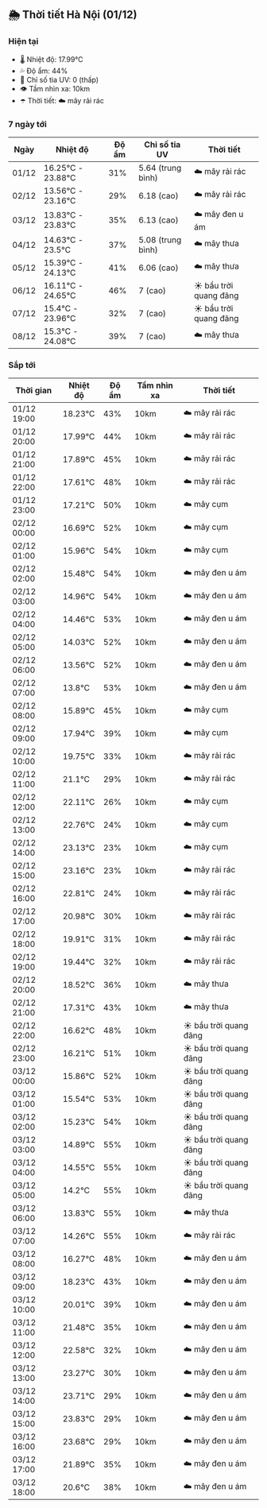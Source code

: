 ## 🌦️ Thời tiết Hà Nội (01/12)

### Hiện tại

- 🌡️ Nhiệt độ: 17.99℃
- 💦 Độ ẩm: 44%
- 🌟 Chỉ số tia UV: 0 (thấp)
- 👁️ Tầm nhìn xa: 10km
- ☂️ Thời tiết: ☁️ mây rải rác

### 7 ngày tới

| Ngày | Nhiệt độ | Độ ẩm | Chỉ số tia UV | Thời tiết |
| --- | --- | --- | --- | --- |
| 01/12 | 16.25℃ - 23.88℃ | 31% | 5.64 (trung bình) | ☁️ mây rải rác |
| 02/12 | 13.56℃ - 23.16℃ | 29% | 6.18 (cao) | ☁️ mây rải rác |
| 03/12 | 13.83℃ - 23.83℃ | 35% | 6.13 (cao) | ☁️ mây đen u ám |
| 04/12 | 14.63℃ - 23.5℃ | 37% | 5.08 (trung bình) | ☁️ mây thưa |
| 05/12 | 15.39℃ - 24.13℃ | 41% | 6.06 (cao) | ☁️ mây thưa |
| 06/12 | 16.11℃ - 24.65℃ | 46% | 7 (cao) | ☀️ bầu trời quang đãng |
| 07/12 | 15.4℃ - 23.96℃ | 32% | 7 (cao) | ☀️ bầu trời quang đãng |
| 08/12 | 15.3℃ - 24.08℃ | 39% | 7 (cao) | ☁️ mây thưa |

### Sắp tới

| Thời gian | Nhiệt độ | Độ ẩm | Tầm nhìn xa | Thời tiết |
| --- | --- | --- | --- | --- |
| 01/12 19:00 | 18.23℃ | 43% | 10km | ☁️ mây rải rác |
| 01/12 20:00 | 17.99℃ | 44% | 10km | ☁️ mây rải rác |
| 01/12 21:00 | 17.89℃ | 45% | 10km | ☁️ mây rải rác |
| 01/12 22:00 | 17.61℃ | 48% | 10km | ☁️ mây rải rác |
| 01/12 23:00 | 17.21℃ | 50% | 10km | ☁️ mây cụm |
| 02/12 00:00 | 16.69℃ | 52% | 10km | ☁️ mây cụm |
| 02/12 01:00 | 15.96℃ | 54% | 10km | ☁️ mây cụm |
| 02/12 02:00 | 15.48℃ | 54% | 10km | ☁️ mây đen u ám |
| 02/12 03:00 | 14.96℃ | 54% | 10km | ☁️ mây đen u ám |
| 02/12 04:00 | 14.46℃ | 53% | 10km | ☁️ mây đen u ám |
| 02/12 05:00 | 14.03℃ | 52% | 10km | ☁️ mây đen u ám |
| 02/12 06:00 | 13.56℃ | 52% | 10km | ☁️ mây đen u ám |
| 02/12 07:00 | 13.8℃ | 53% | 10km | ☁️ mây đen u ám |
| 02/12 08:00 | 15.89℃ | 45% | 10km | ☁️ mây cụm |
| 02/12 09:00 | 17.94℃ | 39% | 10km | ☁️ mây cụm |
| 02/12 10:00 | 19.75℃ | 33% | 10km | ☁️ mây rải rác |
| 02/12 11:00 | 21.1℃ | 29% | 10km | ☁️ mây rải rác |
| 02/12 12:00 | 22.11℃ | 26% | 10km | ☁️ mây cụm |
| 02/12 13:00 | 22.76℃ | 24% | 10km | ☁️ mây cụm |
| 02/12 14:00 | 23.13℃ | 23% | 10km | ☁️ mây cụm |
| 02/12 15:00 | 23.16℃ | 23% | 10km | ☁️ mây rải rác |
| 02/12 16:00 | 22.81℃ | 24% | 10km | ☁️ mây rải rác |
| 02/12 17:00 | 20.98℃ | 30% | 10km | ☁️ mây rải rác |
| 02/12 18:00 | 19.91℃ | 31% | 10km | ☁️ mây rải rác |
| 02/12 19:00 | 19.44℃ | 32% | 10km | ☁️ mây rải rác |
| 02/12 20:00 | 18.52℃ | 36% | 10km | ☁️ mây thưa |
| 02/12 21:00 | 17.31℃ | 43% | 10km | ☁️ mây thưa |
| 02/12 22:00 | 16.62℃ | 48% | 10km | ☀️ bầu trời quang đãng |
| 02/12 23:00 | 16.21℃ | 51% | 10km | ☀️ bầu trời quang đãng |
| 03/12 00:00 | 15.86℃ | 52% | 10km | ☀️ bầu trời quang đãng |
| 03/12 01:00 | 15.54℃ | 53% | 10km | ☀️ bầu trời quang đãng |
| 03/12 02:00 | 15.23℃ | 54% | 10km | ☀️ bầu trời quang đãng |
| 03/12 03:00 | 14.89℃ | 55% | 10km | ☀️ bầu trời quang đãng |
| 03/12 04:00 | 14.55℃ | 55% | 10km | ☀️ bầu trời quang đãng |
| 03/12 05:00 | 14.2℃ | 55% | 10km | ☀️ bầu trời quang đãng |
| 03/12 06:00 | 13.83℃ | 55% | 10km | ☁️ mây thưa |
| 03/12 07:00 | 14.26℃ | 55% | 10km | ☁️ mây rải rác |
| 03/12 08:00 | 16.27℃ | 48% | 10km | ☁️ mây đen u ám |
| 03/12 09:00 | 18.23℃ | 43% | 10km | ☁️ mây đen u ám |
| 03/12 10:00 | 20.01℃ | 39% | 10km | ☁️ mây đen u ám |
| 03/12 11:00 | 21.48℃ | 35% | 10km | ☁️ mây đen u ám |
| 03/12 12:00 | 22.58℃ | 32% | 10km | ☁️ mây đen u ám |
| 03/12 13:00 | 23.27℃ | 30% | 10km | ☁️ mây đen u ám |
| 03/12 14:00 | 23.71℃ | 29% | 10km | ☁️ mây đen u ám |
| 03/12 15:00 | 23.83℃ | 29% | 10km | ☁️ mây đen u ám |
| 03/12 16:00 | 23.68℃ | 29% | 10km | ☁️ mây đen u ám |
| 03/12 17:00 | 21.89℃ | 35% | 10km | ☁️ mây đen u ám |
| 03/12 18:00 | 20.6℃ | 38% | 10km | ☁️ mây đen u ám |

